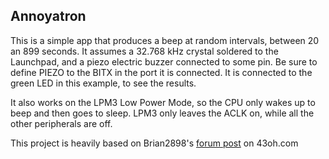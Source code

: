 ## Annoyatron

This is a simple app that produces a beep at random intervals, between 20 an 899 seconds. It assumes a 32.768 kHz crystal soldered to the Launchpad, and a piezo electric buzzer connected to some pin. Be sure to define PIEZO to the BITX in the port it is connected. It is connected to the green LED in this example, to see the results.

It also works on the LPM3 Low Power Mode, so the CPU only wakes up to beep and then goes to sleep. LPM3 only leaves the ACLK on, while all the other peripherals are off.

This project is heavily based on Brian2898's [forum post](http://www.43oh.com/forum/viewtopic.php?f=10&t=1159) on 43oh.com